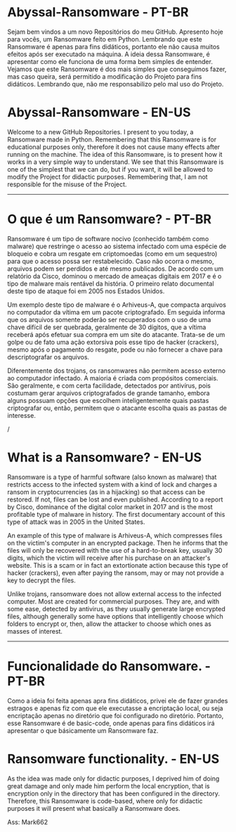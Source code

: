 # Abyssal-Ransomware - PT-BR

Sejam bem vindos a um novo Repositórios do meu GitHub. 
Apresento hoje para vocês, um Ransomware feito em Python. Lembrando que este Ransomware é apenas para fins didáticos, portanto ele não causa muitos efeitos após ser executado na máquina. 
A ideia dessa Ransomware, é apresentar como ele funciona de uma forma bem simples de entender. 
Vejamos que este Ransomware é dos mais simples que conseguimos fazer, mas caso queira, será permitido a modificação do Projeto para fins didáticos. 
Lembrando que, não me responsabilizo pelo mal uso do Projeto.

# Abyssal-Ransomware - EN-US

Welcome to a new GitHub Repositories.
I present to you today, a Ransomware made in Python. Remembering that this Ransomware is for educational purposes only, therefore it does not cause many effects after running on the machine.
The idea of this Ransomware, is to present how it works in a very simple way to understand.
We see that this Ransomware is one of the simplest that we can do, but if you want, it will be allowed to modify the Project for didactic purposes.
Remembering that, I am not responsible for the misuse of the Project.

-----------------------------------------------------------------------------------------------------------------------------------------------------
# O que é um Ransomware? - PT-BR

Ransomware é um tipo de software nocivo (conhecido também como malware) que restringe o acesso ao sistema infectado com uma espécie de bloqueio e cobra um resgate em criptomoedas (como em um sequestro) para que o acesso possa ser restabelecido. Caso não ocorra o mesmo, arquivos podem ser perdidos e até mesmo publicados. De acordo com um relatório da Cisco, dominou o mercado de ameaças digitais em 2017 e é o tipo de malware mais rentável da história. O primeiro relato documental deste tipo de ataque foi em 2005 nos Estados Unidos.

Um exemplo deste tipo de malware é o Arhiveus-A, que compacta arquivos no computador da vítima em um pacote criptografado. Em seguida informa que os arquivos somente poderão ser recuperados com o uso de uma chave difícil de ser quebrada, geralmente de 30 dígitos, que a vítima receberá após efetuar sua compra em um site do atacante. Trata-se de um golpe ou de fato uma ação extorsiva pois esse tipo de hacker (crackers), mesmo após o pagamento do resgate, pode ou não fornecer a chave para descriptografar os arquivos.

Diferentemente dos trojans, os ransomwares não permitem acesso externo ao computador infectado. A maioria é criada com propósitos comerciais. São geralmente, e com certa facilidade, detectados por antivírus, pois costumam gerar arquivos criptografados de grande tamanho, embora alguns possuam opções que escolhem inteligentemente quais pastas criptografar ou, então, permitem que o atacante escolha quais as pastas de interesse.

/

# What is a Ransomware? - EN-US

Ransomware is a type of harmful software (also known as malware) that restricts access to the infected system with a kind of lock and charges a ransom in cryptocurrencies (as in a hijacking) so that access can be restored. If not, files can be lost and even published. According to a report by Cisco, dominance of the digital color market in 2017 and is the most profitable type of malware in history. The first documentary account of this type of attack was in 2005 in the United States.

An example of this type of malware is Arhiveus-A, which compresses files on the victim's computer in an encrypted package. Then he informs that the files will only be recovered with the use of a hard-to-break key, usually 30 digits, which the victim will receive after his purchase on an attacker's website. This is a scam or in fact an extortionate action because this type of hacker (crackers), even after paying the ransom, may or may not provide a key to decrypt the files.

Unlike trojans, ransomware does not allow external access to the infected computer. Most are created for commercial purposes. They are, and with some ease, detected by antivirus, as they usually generate large encrypted files, although generally some have options that intelligently choose which folders to encrypt or, then, allow the attacker to choose which ones as masses of interest.

-----------------------------------------------------------------------------------------------------------------------------------------------------

# Funcionalidade do Ransomware. - PT-BR

Como a ideia foi feita apenas apra fins didáticos, privei ele de fazer grandes estragos e apenas fiz com que ele executasse a encriptação local, ou seja
encriptação apenas no diretório que foi configurado no diretório. Portanto, esse Ransomware é de basic-code, onde apenas para fins didáticos irá apresentar o que básicamente
um Ransomware faz.



# Ransomware functionality. - EN-US

As the idea was made only for didactic purposes, I deprived him of doing great damage and only made him perform the local encryption, that is
encryption only in the directory that has been configured in the directory. Therefore, this Ransomware is code-based, where only for didactic purposes it will present what basically a Ransomware does.


Ass: Mark662
